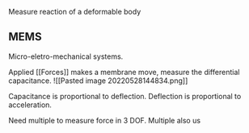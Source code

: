 
Measure reaction of a deformable body


## MEMS

Micro-eletro-mechanical systems.

Applied [[Forces]] makes a membrane move, measure the differential capacitance.
![[Pasted image 20220528144834.png]]


Capacitance is proportional to deflection. Deflection is proportional to acceleration.

Need multiple to measure force in 3 DOF. Multiple also us

